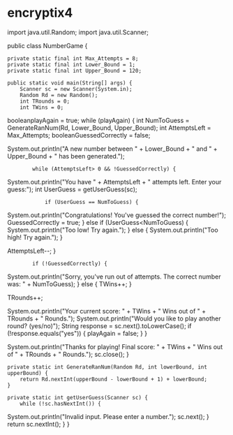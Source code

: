 # encryptix4
import java.util.Random;
import java.util.Scanner;

public class NumberGame {

    private static final int Max_Attempts = 8;
    private static final int Lower_Bound = 1;
    private static final int Upper_Bound = 120;

    public static void main(String[] args) {
        Scanner sc = new Scanner(System.in);
        Random Rd = new Random();
        int TRounds = 0;
        int TWins = 0;

booleanplayAgain = true;
        while (playAgain) {
            int NumToGuess = GenerateRanNum(Rd, Lower_Bound, Upper_Bound);
            int AttemptsLeft = Max_Attempts;
booleanGuessedCorrectly = false;

System.out.println("A new number between " + Lower_Bound + " and " + Upper_Bound + " has been generated.");

            while (AttemptsLeft> 0 && !GuessedCorrectly) {
System.out.println("You have " + AttemptsLeft + " attempts left. Enter your guess:");
                int UserGuess = getUserGuess(sc);

                if (UserGuess == NumToGuess) {
System.out.println("Congratulations! You've guessed the correct number!");
GuessedCorrectly = true;
                } else if (UserGuess<NumToGuess) {
System.out.println("Too low! Try again.");
                } else {
System.out.println("Too high! Try again.");
                }

AttemptsLeft--;
            }

            if (!GuessedCorrectly) {
System.out.println("Sorry, you've run out of attempts. The correct number was: " + NumToGuess);
            } else {
TWins++;
            }

TRounds++;

System.out.println("Your current score: " + TWins + " Wins out of " + TRounds + " Rounds.");
System.out.println("Would you like to play another round? (yes/no)");
            String response = sc.next().toLowerCase();
            if (!response.equals("yes")) {
playAgain = false;
            }
        }

System.out.println("Thanks for playing! Final score: " + TWins + " Wins out of " + TRounds + " Rounds.");
sc.close();
    }

    private static int GenerateRanNum(Random Rd, int lowerBound, int upperBound) {
        return Rd.nextInt(upperBound - lowerBound + 1) + lowerBound;
    }

    private static int getUserGuess(Scanner sc) {
        while (!sc.hasNextInt()) {
System.out.println("Invalid input. Please enter a number.");
sc.next(); 
        }
        return sc.nextInt();
    }
}
